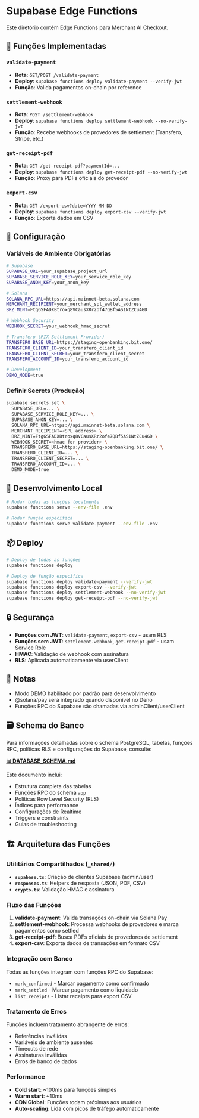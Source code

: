 # Supabase Edge Functions

Este diretório contém Edge Functions para Merchant AI Checkout.

## 🚀 Funções Implementadas

### `validate-payment`
- **Rota**: `GET/POST /validate-payment`
- **Deploy**: `supabase functions deploy validate-payment --verify-jwt`
- **Função**: Valida pagamentos on-chain por reference

### `settlement-webhook`
- **Rota**: `POST /settlement-webhook`
- **Deploy**: `supabase functions deploy settlement-webhook --no-verify-jwt`
- **Função**: Recebe webhooks de provedores de settlement (Transfero, Stripe, etc.)

### `get-receipt-pdf`
- **Rota**: `GET /get-receipt-pdf?paymentId=...`
- **Deploy**: `supabase functions deploy get-receipt-pdf --no-verify-jwt`
- **Função**: Proxy para PDFs oficiais do provedor

### `export-csv`
- **Rota**: `GET /export-csv?date=YYYY-MM-DD`
- **Deploy**: `supabase functions deploy export-csv --verify-jwt`
- **Função**: Exporta dados em CSV

## 🔧 Configuração

### Variáveis de Ambiente Obrigatórias

```bash
# Supabase
SUPABASE_URL=your_supabase_project_url
SUPABASE_SERVICE_ROLE_KEY=your_service_role_key
SUPABASE_ANON_KEY=your_anon_key

# Solana
SOLANA_RPC_URL=https://api.mainnet-beta.solana.com
MERCHANT_RECIPIENT=your_merchant_spl_wallet_address
BRZ_MINT=FtgGSFADXBtroxq8VCausXRr2of47QBf5AS1NtZCu4GD

# Webhook Security
WEBHOOK_SECRET=your_webhook_hmac_secret

# Transfero (PIX Settlement Provider)
TRANSFERO_BASE_URL=https://staging-openbanking.bit.one/
TRANSFERO_CLIENT_ID=your_transfero_client_id
TRANSFERO_CLIENT_SECRET=your_transfero_client_secret
TRANSFERO_ACCOUNT_ID=your_transfero_account_id

# Development
DEMO_MODE=true
```

### Definir Secrets (Produção)

```bash
supabase secrets set \
  SUPABASE_URL=... \
  SUPABASE_SERVICE_ROLE_KEY=... \
  SUPABASE_ANON_KEY=... \
  SOLANA_RPC_URL=https://api.mainnet-beta.solana.com \
  MERCHANT_RECIPIENT=<SPL address> \
  BRZ_MINT=FtgGSFADXBtroxq8VCausXRr2of47QBf5AS1NtZCu4GD \
  WEBHOOK_SECRET=<hmac for provider> \
  TRANSFERO_BASE_URL=https://staging-openbanking.bit.one/ \
  TRANSFERO_CLIENT_ID=... \
  TRANSFERO_CLIENT_SECRET=... \
  TRANSFERO_ACCOUNT_ID=... \
  DEMO_MODE=true
```

## 🧪 Desenvolvimento Local

```bash
# Rodar todas as funções localmente
supabase functions serve --env-file .env

# Rodar função específica
supabase functions serve validate-payment --env-file .env
```

## 📦 Deploy

```bash
# Deploy de todas as funções
supabase functions deploy

# Deploy de função específica
supabase functions deploy validate-payment --verify-jwt
supabase functions deploy export-csv --verify-jwt
supabase functions deploy settlement-webhook --no-verify-jwt
supabase functions deploy get-receipt-pdf --no-verify-jwt
```

## 🔒 Segurança

- **Funções com JWT**: `validate-payment`, `export-csv` - usam RLS
- **Funções sem JWT**: `settlement-webhook`, `get-receipt-pdf` - usam Service Role
- **HMAC**: Validação de webhook com assinatura
- **RLS**: Aplicada automaticamente via userClient

## 📝 Notas

- Modo DEMO habilitado por padrão para desenvolvimento
- @solana/pay será integrado quando disponível no Deno
- Funções RPC do Supabase são chamadas via adminClient/userClient

## 🗃️ Schema do Banco

Para informações detalhadas sobre o schema PostgreSQL, tabelas, funções RPC, políticas RLS e configurações do Supabase, consulte:

**[📊 DATABASE_SCHEMA.md](../DATABASE_SCHEMA.md)**

Este documento inclui:
- Estrutura completa das tabelas
- Funções RPC do schema `app`
- Políticas Row Level Security (RLS)
- Índices para performance
- Configurações de Realtime
- Triggers e constraints
- Guias de troubleshooting

## 🏗️ Arquitetura das Funções

### Utilitários Compartilhados (`_shared/`)

- **`supabase.ts`**: Criação de clientes Supabase (admin/user)
- **`responses.ts`**: Helpers de resposta (JSON, PDF, CSV)
- **`crypto.ts`**: Validação HMAC e assinatura

### Fluxo das Funções

1. **validate-payment**: Valida transações on-chain via Solana Pay
2. **settlement-webhook**: Processa webhooks de provedores e marca pagamentos como settled
3. **get-receipt-pdf**: Busca PDFs oficiais de provedores de settlement
4. **export-csv**: Exporta dados de transações em formato CSV

### Integração com Banco

Todas as funções integram com funções RPC do Supabase:
- `mark_confirmed` - Marcar pagamento como confirmado
- `mark_settled` - Marcar pagamento como liquidado
- `list_receipts` - Listar receipts para export CSV

### Tratamento de Erros

Funções incluem tratamento abrangente de erros:
- Referências inválidas
- Variáveis de ambiente ausentes
- Timeouts de rede
- Assinaturas inválidas
- Erros de banco de dados

### Performance

- **Cold start**: ~100ms para funções simples
- **Warm start**: ~10ms
- **CDN Global**: Funções rodam próximas aos usuários
- **Auto-scaling**: Lida com picos de tráfego automaticamente
